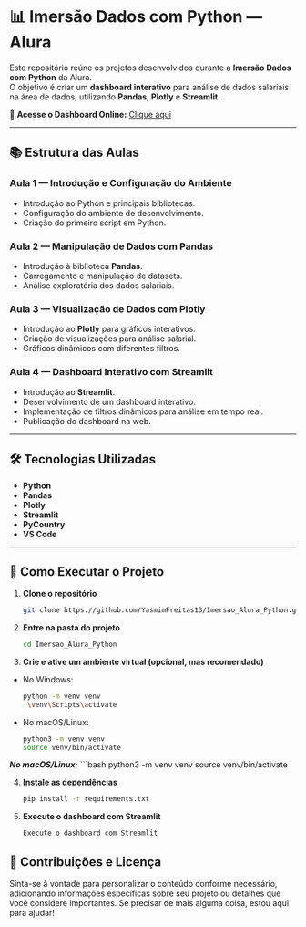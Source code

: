 # 📊 Imersão Dados com Python — Alura

Este repositório reúne os projetos desenvolvidos durante a **Imersão Dados com Python** da Alura.  
O objetivo é criar um **dashboard interativo** para análise de dados salariais na área de dados, utilizando **Pandas**, **Plotly** e **Streamlit**.

🔗 **Acesse o Dashboard Online:** [Clique aqui](https://imersao-dados-python-alura-dashboard.streamlit.app/)

---

## 📚 Estrutura das Aulas

### **Aula 1 — Introdução e Configuração do Ambiente**
- Introdução ao Python e principais bibliotecas.
- Configuração do ambiente de desenvolvimento.
- Criação do primeiro script em Python.

### **Aula 2 — Manipulação de Dados com Pandas**
- Introdução à biblioteca **Pandas**.
- Carregamento e manipulação de datasets.
- Análise exploratória dos dados salariais.

### **Aula 3 — Visualização de Dados com Plotly**
- Introdução ao **Plotly** para gráficos interativos.
- Criação de visualizações para análise salarial.
- Gráficos dinâmicos com diferentes filtros.

### **Aula 4 — Dashboard Interativo com Streamlit**
- Introdução ao **Streamlit**.
- Desenvolvimento de um dashboard interativo.
- Implementação de filtros dinâmicos para análise em tempo real.
- Publicação do dashboard na web.

---

## 🛠 Tecnologias Utilizadas

- **Python**
- **Pandas**
- **Plotly**
- **Streamlit**
- **PyCountry**
- **VS Code**

---

## 🚀 Como Executar o Projeto

1. **Clone o repositório**  
   ```bash
   git clone https://github.com/YasmimFreitas13/Imersao_Alura_Python.git

2. **Entre na pasta do projeto**
    ```bash
   cd Imersao_Alura_Python

3. **Crie e ative um ambiente virtual (opcional, mas recomendado)**

- No Windows:  
  ```bash
  python -m venv venv
  .\venv\Scripts\activate

 - No macOS/Linux:
   ```bash
   python3 -m venv venv
   source venv/bin/activate

***No macOS/Linux:***
    ```bash
   python3 -m venv venv
   source venv/bin/activate

4. **Instale as dependências**
    ```bash
   pip install -r requirements.txt

5. **Execute o dashboard com Streamlit**
     ```bash
    Execute o dashboard com Streamlit

## 🤝 Contribuições e Licença

Sinta-se à vontade para personalizar o conteúdo conforme necessário, adicionando informações específicas sobre seu projeto ou detalhes que você considere importantes. Se precisar de mais alguma coisa, estou aqui para ajudar!

